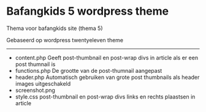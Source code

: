 # Bafangkids 5 wordpress theme

Thema voor bafangkids site (thema 5)

Gebaseerd op wordpress twentyeleven theme


---

* content.php		Geeft post-thumbnail en post-wrap divs in article als er een post thumnail is
* functions.php		De grootte van de post-thumnail aangepast
* header.php		Automatisch gebruiken van grote post thumbnails als header images uitgeschakeld
* screenshot.png
* style.css		post-thumbnail en post-wrap divs links en rechts plaastsen in article
